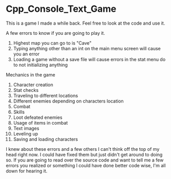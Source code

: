 # Cpp_Console_Text_Game

This is a game I made a while back. Feel free to look at the code and use it.    

A few errors to know if you are going to play it. 
1. Highest map you can go to is "Cave" 
2. Typing anything other than an int on the main menu screen will cause you an error 
3. Loading a game without a save file will cause errors in the stat menu do to not initializing anything 

Mechanics in the game
1. Character creation
2. Stat checks
3. Traveling to different locations
4. Different enemies depending on characters location
5. Combat
6. Skills
7. Loot defeated enemies
8. Usage of items in combat
9. Text images
10. Leveling up
11. Saving and loading characters

I knew about these errors and a few others I can't think off the top of my head right now. I could have fixed them but just didn't get around to doing so. 
If you are going to read over the source code and want to tell me a few errors you realized or something I could have done better code wise, 
I'm all down for hearing it.
